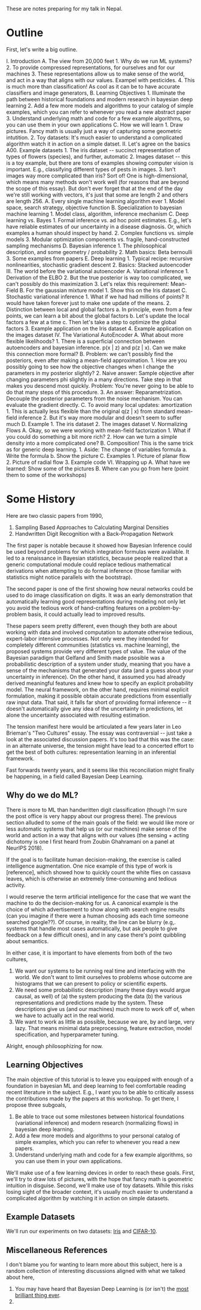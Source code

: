 
These are notes preparing for my talk in Nepal.

# Outline

First, let's write a big outline.

I. Introduction
  A. The view from 20,000 feet
      1. Why do we run ML systems?
      2. To provide compressed representations, for ourselves and for our machines
      3. These representations allow us to make sense of the world, and act in a
         way that aligns with our values. Exampel with pesticides.
      4. This is much more than classification! As cool as it can be to have
         accurate classifiers and image generators,
  B. Learning Objectives
      1. Illuminate the path between historical foundations and modern research
         in bayesian deep learning
      2. Add a few more models and algorithms to your catalog of simple
         examples, which you can refer to whenever you read a new abstract paper
      3. Understand underlying math and code for a few example algorithms, so
         you can use them in your own applications
  C. How we will learn
      1. Draw pictures. Fancy math is usually just a way of capturing some
         geometric intutition.
      2. Toy datasets: It's much easier to understand a complicated algorithm
         watch it in action on a simple datset.
II. Let's agree on the basics
  A00. Example datasets
      1. The iris dataset -- succinct representation of types of flowers
         (species), and further, automatic
      2. Images dataset -- this is a toy example, but there are tons of examples
         showing computer vision is important. E.g., classifying different types
         of pests in images.
      3. Isn't images way more complicated than iris? Sort of! One is
         high-dimensional, which means many methods won't work well (for reasons
         that are beyond the scope of this essay). But don't ever forget that at
         the end of the day we're still working with vectors, it's just that
         some are length 2 and others are length 256.
  A. Every single machine learning algorithm ever
      1. Model space, search strategy, objective function
  B. Specialization to bayesian machine learning
      1. Model class, algorithm, inference mechanism
  C. Deep learning vs. Bayes
      1. Formal inference vs. ad hoc point estimates. E.g., let's have reliable
         estimates of our uncertainty in a disease diagnosis. Or, which examples
         a human should inspect by hand.
      2. Complex functions vs. simple models
      3. Modular optimization components vs. fragile, hand-constructed sampling
         mechanisms
  D. Bayesian inference
      1. The philosophical description, and some geometry / probability
      2. Math basics: Beta bernoulli
      3. Some examples from papers
  E. Deep learning
      1. Typical recipe: recursive nonlinearities, stochastic gradient descent
      2. Basics: Stacked autoencoder
III. The world before the variational autoencoder
  A. Variational inference
      1. Derivation of the ELBO
      2. But the true posterior is way too complicated, we can't possibly do
         this maximization
      3. Let's relax this requirement: Mean-Field
  B. For the gaussian mixture model
      1. Show this on the Iris dataset
  C. Stochastic variational inference
      1. What if we had had millions of points? It would have taken forever just
         to make one update of the means.
      2. Distinction between local and global factors
          a. In principle, even from a few points, we can learn a bit about the global factors
          b. Let's update the local factors a few at a time
          c. Then let's take a step to optimize the global factors
      3. Example application on the Iris dataset
      4. Example application on the images dataset
IV. The Variational AutoEncoder
  A. What about more flexible likelihoods?
      1. There is a superficial connection between autoencoders and bayesian
         inference. p(x | z) and p(z | x). Can we make this connection more
         formal?
  B. Problem: we can't possibly find the posteriors, even after making a
  mean-field approximation.
      1. How are you possibly going to see how the objective changes when I
         change the parameters in my posterior slightly?
      2. Naive answer: Sample objective after changing parameters phi slightly
         in a many directions. Take step in that makes you descend most quickly.
         Problem: You're never going to be able to do that many steps of this
         procedure.
      3. An answer: Reparametrization. Decouple the posterior parameters from
         the noise mechanism. You can evaluate the gradient directly.
  C. To avoid many local updates: amortization
      1. This is actually less flexible than the original q(z | x) from standard
         mean-field inference
      2. But it's way more modular and doesn't seem to suffer much
  D. Example
      1. The iris dataset
      2. The images dataset
V. Normalizing Flows
  A. Okay, so we were working with mean-field factorization
      1. What if you could do something a bit more rich?
      2. How can we turn a simple density into a more complicated one?
  B. Composition! This is the same trick as for generic deep learning.
      1. Aside: The change of variables formula
         a. Write the formula
         b. Show the picture
  C. Examples
      1. Picture of planar flow
      2. Picture of radial flow
      3. Example code
VI. Wrapping up
   A. What have we learned: Show some of the pictures
   B. Where can you go from here (point them to some of the workshops)


# Some History

Here are two classic papers from 1990,

1. Sampling Based Approaches to Calculating Marginal Densities
2. Handwritten Digit Recognition with a Back-Propagation Network

The first paper is notable because it showed how Bayesian Inference could be
used beyond problems for which integration formulas were available. It led to a
renaissance in Bayesian statistics, because people realized that a generic
computational module could replace tedious mathematical derivations when
attempting to do formal inference (those familiar with statistics might notice
parallels with the bootstrap).

The second paper is one of the first showing how neural networks could be used
to do image classification on digits. It was an early demonstration that
automatically learning good representations during modeling not only let you
avoid the tedious work of hand-crafting features on a problem-by-problem basis,
it could actually lead to improved results.

These papers seem pretty different, even though they both are about working with
data and involved computation to automate otherwise tedious, expert-labor
intensive processes. Not only were they intended for completely different
communities (statistics vs. machine learning), the proposed systems provide very
different types of value. The value of the Bayesian paradigm that Gelfand and
Smith made psosible was a probabilistic description of a system under study,
meaning that you have a sense of the mechanisms that generated your data (and a
guess about your uncertainty in inference). On the other hand, it assumed you
had already derived meaningful features and knew how to specify an explicit
probability model. The neural framework, on the other hand, requires minimal
explicit formulation, making it possible obtain accurate predictions from
essentially raw input data. That said, it falls far short of providing
formal inference -- it doesn't automatically give any idea of the uncertainty in
predictions, let alone the uncertainty associated with resulting estimation.

The tension manifest here would be articulated a few years later in Leo
Brieman's "Two Cultures" essay. The essay was contraversial -- just take a look
at the associated discussion papers. It's too bad that this was the case: in an
alternate universe, the tension might have lead to a concerted effort to get the
best of both cultures: representation learning in an inferential framework.

Fast forwards twenty years, and it seems like this reconciliation might finally
be happening, in a field called Bayesian Deep Learning.

## Why do we do ML?

There is more to ML than handwritten digit classification (though I'm sure the
post office is very happy about our progress there). The previous section
alluded to some of the main goals of the field: we would like more or less
automatic systems that help us (or our machines) make sense of the world and
action in a way that aligns with our values (the sensing + acting dichotomy is
one I first heard from Zoubin Ghahramani on a panel at NeurIPS 2018).

If the goal is to facilitate human decision-making, the exercise is called
intelligence augmentation. One nice example of this type of work is [reference],
which showed how to quickly count the white flies on cassava leaves, which is
otherwise an extremely time-consuming and tedious activity.

I would reserve the term artificial intelligence for the case that we want the
machine to do the decision-making for us. A canonical example is the choice of
which advertisement to show along with search engine results (can you imagine if
there were a human choosing ads each time someone searched google??). Of course,
in reality, the line can be blurry (e.g,. systems that handle most cases
automatically, but ask people to give feedback on a few difficult ones), and in
any case there's point quibbling about semantics.

In either case, it is important to have elements from both of the two cultures,

  1. We want our systems to be running real time and interfacing with the world.
    We don't want to limit ourselves to problems whose outcome are histograms
    that we can present to policy or scientific experts.
  2. We need some probabilistic description (many these days would argue causal,
    as well) of (a) the system producing the data (b) the various representations
    and predictions made by the system. These descriptions give us (and our
    machines) much more to work off of, when we have to actually act in the real
    world.
  3. We want to work as little as possible, because we are, by and large, very
    lazy. That means minimal data preprocessing, feature extraction, model
    specification, and hyperparameter tuning.
   
Alright, enough philosophizing for now.

## Learning Objectives

The main objective of this tutorial is to leave you equipped with enough of a
foundation in bayesian ML and deep learning to feel comfortable reading recent
literature in the subject. E.g., I want you to be able to critically assess the
contributions made by the papers at this workshop. To get there, I propose three
subgoals,

  1. Be able to trace out some milestones between historical foundations
      (variational inference) and modern research (normalizing flows) in
      bayesian deep learning.
  2. Add a few more models and algorithms to your personal catalog of simple
      examples, which you can refer to whenever you read a new papers.
  3. Understand underlying math and code for a few example algorithms, so you
      can use them in your own applications.

We'll make use of a few learning devices in order to reach these goals. First,
we'll try to draw lots of pictures, with the hope that fancy math is geometric
intuition in disguise. Second, we'll make use of toy datasets. While this risks
losing sight of the broader context, it's usually much easier to understand a
complicated algorithm by watching it in action on simple datasets.

## Example Datasets

We'll run our experiments on two datasets:
[Iris](https://en.wikipedia.org/wiki/Iris_flower_data_set) and
[CIFAR-10](https://en.wikipedia.org/wiki/CIFAR-10).

## Miscellaneous References

I don't blame you for wanting to learn more about this subject, here is a random
collection of interesting discussions aligned with what we talked about here,

1. You may have heard that Bayesian Deep Learning is (or isn't) the [most
   brilliant thing ever](https://www.youtube.com/watch?v=HumFmLu3CJ8).
2.

